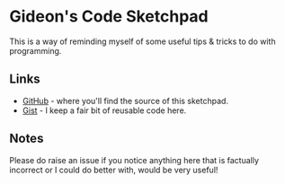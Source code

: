 # Gideon's Code Sketchpad

This is a way of reminding myself of some useful tips & tricks to do with programming.


## Links


* [GitHub](https://github.com/GideonPARANOID/) - where you'll find the source of this sketchpad.
* [Gist](https://gist.github.com/GideonPARANOID/) - I keep a fair bit of reusable code here.


## Notes

Please do raise an issue if you notice anything here that is factually incorrect or I could do better with, would be very useful!
